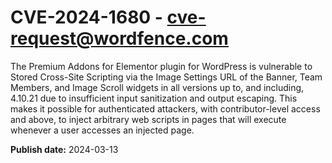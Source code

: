 # CVE-2024-1680 - cve-request@wordfence.com

The Premium Addons for Elementor plugin for WordPress is vulnerable to Stored Cross-Site Scripting via the Image Settings URL of the Banner, Team Members, and Image Scroll widgets in all versions up to, and including, 4.10.21 due to insufficient input sanitization and output escaping. This makes it possible for authenticated attackers, with contributor-level access and above, to inject arbitrary web scripts in pages that will execute whenever a user accesses an injected page.

**Publish date:** 2024-03-13
